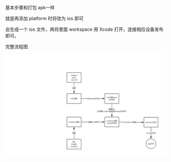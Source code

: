 基本步骤和打包 apk一样

就是再添加 platform 时将改为 ios 即可

会生成一个 ios 文件，再将里面 workspace 用 Xcode 打开，连接相应设备发布即可。

完整流程图

![avator](../../pic/cordova打包ipa.jpg)